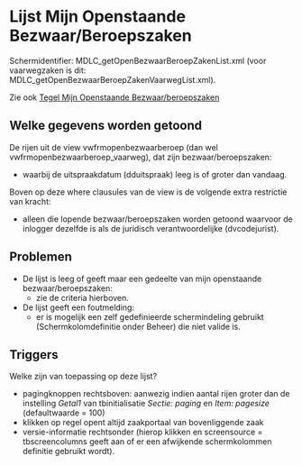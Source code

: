 # Lijst Mijn Openstaande Bezwaar/Beroepszaken

Schermidentifier: MDLC_getOpenBezwaarBeroepZakenList.xml (voor vaarwegzaken is dit: MDLC_getOpenBezwaarBeroepZakenVaarwegList.xml).

Zie ook [Tegel Mijn Openstaande Bezwaar/beroepszaken](/docs/probleemoplossing/portalen_en_moduleschermen/openingsportaal/tegel_mijn_openstaande_bezwaar.beroepszaken.md)

## Welke gegevens worden getoond

De rijen uit de view vwfrmopenbezwaarberoep (dan wel vwfrmopenbezwaarberoep_vaarweg), dat zijn bezwaar/beroepszaken:

- waarbij de uitspraakdatum (dduitspraak) leeg is of groter dan vandaag.

Boven op deze where clausules van de view is de volgende extra restrictie van kracht:

- alleen die lopende bezwaar/beroepszaken worden getoond waarvoor de inlogger dezelfde is als de juridisch verantwoordelijke (dvcodejurist).

## Problemen

- De lijst is leeg of geeft maar een gedeelte van mijn openstaande bezwaar/beroepszaken:
  - zie de criteria hierboven.
- De lijst geeft een foutmelding:
  - er is mogelijk een zelf gedefinieerde schermindeling gebruikt (Schermkolomdefinitie onder Beheer) die niet valide is.

## Triggers

Welke zijn van toepassing op deze lijst?

- pagingknoppen rechtsboven: aanwezig indien aantal rijen groter dan de instelling _Getal1_ van tbinitialisatie _Sectie: paging_ en _Item: pagesize_ (defaultwaarde = 100)
- klikken op regel opent altijd zaakportaal van bovenliggende zaak
- versie-informatie rechtsonder (hierop klikken en screensource = tbscreencolumns geeft aan of er een afwijkende schermkolommen definitie gebruikt wordt).
